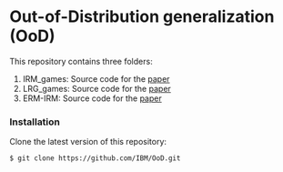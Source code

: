 # Out-of-Distribution generalization (OoD)

This repository contains three folders:

1. IRM_games: Source code for the [paper](https://proceedings.icml.cc/static/paper_files/icml/2020/2777-Paper.pdf)
2. LRG_games: Source code for the [paper](https://arxiv.org/pdf/2010.15234v1.pdf)
3. ERM-IRM: Source code for the [paper](https://arxiv.org/abs/2010.16412)

### Installation

Clone the latest version of this repository:

```bash
$ git clone https://github.com/IBM/OoD.git
```